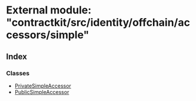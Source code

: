 # External module: "contractkit/src/identity/offchain/accessors/simple"

## Index

### Classes

* [PrivateSimpleAccessor](../classes/_contractkit_src_identity_offchain_accessors_simple_.privatesimpleaccessor.md)
* [PublicSimpleAccessor](../classes/_contractkit_src_identity_offchain_accessors_simple_.publicsimpleaccessor.md)
